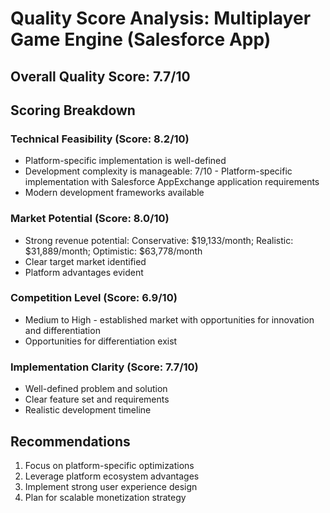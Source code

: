 # Quality Score Analysis: Multiplayer Game Engine (Salesforce App)

## Overall Quality Score: 7.7/10

## Scoring Breakdown

### Technical Feasibility (Score: 8.2/10)
- Platform-specific implementation is well-defined
- Development complexity is manageable: 7/10 - Platform-specific implementation with Salesforce AppExchange application requirements
- Modern development frameworks available

### Market Potential (Score: 8.0/10)
- Strong revenue potential: Conservative: $19,133/month; Realistic: $31,889/month; Optimistic: $63,778/month
- Clear target market identified
- Platform advantages evident

### Competition Level (Score: 6.9/10)
- Medium to High - established market with opportunities for innovation and differentiation
- Opportunities for differentiation exist

### Implementation Clarity (Score: 7.7/10)
- Well-defined problem and solution
- Clear feature set and requirements
- Realistic development timeline

## Recommendations
1. Focus on platform-specific optimizations
2. Leverage platform ecosystem advantages  
3. Implement strong user experience design
4. Plan for scalable monetization strategy
